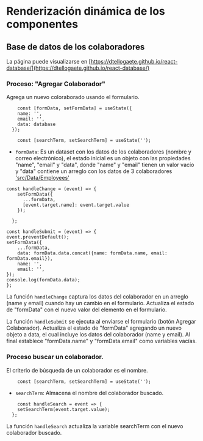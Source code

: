 # Renderización dinámica de los componentes

## Base de datos de los colaboradores

La página puede visualizarse en  [https://dtellogaete.github.io/react-database/](https://dtellogaete.github.io/react-database/)

### Proceso: "Agregar Colaborador"

Agrega un nuevo coloraborado usando el formulario.

```
    const [formData, setFormData] = useState({
    name: '',
    email: '',
    data: database
  });

    const [searchTerm, setSearchTerm] = useState('');  
```
* `formData`: Es un dataset con los datos de los colaboradores (nombre y correo electrónico), el estado inicial es un objeto con las propiedades "name", "email" y "data", donde "name" y "email" tienen un valor vacío y "data" contiene un arreglo con los datos de 3 colaboradores ['src/Data/Employees']('src/Data/Employees')

```
const handleChange = (event) => {      
    setFormData({
      ...formData,
      [event.target.name]: event.target.value
    });
    
  };
  
const handleSubmit = (event) => {      
event.preventDefault();
setFormData({
    ...formData,
    data: formData.data.concat({name: formData.name, email: formData.email}),
    name: '',
    email: '',
});      
console.log(formData.data);      
};
```
La función `handleChange` captura los datos del colaborador en un arreglo (name  y email) cuando hay un cambio en el formulario. Actualiza el estado de "formData" con el nuevo valor del elemento en el formulario.

La función `handleSubmit` se ejecuta al enviarse el formulario (botón Agregar Colaborador). Actualiza el estado de "formData" agregando un nuevo objeto a data, el cual incluye los datos del colaborador (name y email). Al final establece "formData.name" y "formData.email" como variables vacías.

### Proceso buscar un colaborador.

El criterio de búsqueda de un colaborador es el nombre.

```
    const [searchTerm, setSearchTerm] = useState('');  
```
* `searchTerm`: Almacena el nombre del colaborador buscado.

```
    const handleSearch = event => {
    setSearchTerm(event.target.value);    
  };   
```

La función `handleSearch` actualiza la variable searchTerm con el nuevo colaborador buscado.

